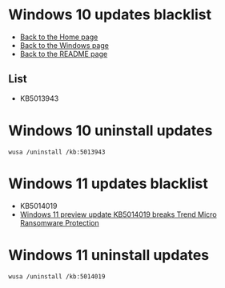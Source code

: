 # Windows 10 updates blacklist

- [Back to the Home page](../../README.md)
- [Back to the Windows page](../README.md)
- [Back to the README page](README.md)

## List
- KB5013943

# Windows 10 uninstall updates
```
wusa /uninstall /kb:5013943
```

# Windows 11 updates blacklist
- KB5014019  
- [Windows 11 preview update KB5014019 breaks Trend Micro Ransomware Protection](https://borncity.com/win/2022/05/27/windows-11-trend-micro-ransomware-protection-macht-rger-mit-preview-update-kb5014019/)

# Windows 11 uninstall updates
```
wusa /uninstall /kb:5014019
```
